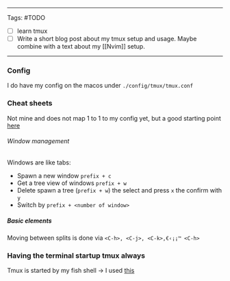 ---------
Tags: #TODO 
- [ ] learn tmux
- [ ] Write a short blog post about my tmux setup and usage. Maybe combine with a text about my [[Nvim]] setup.
---------

### Config
I do have my config on the macos under `./config/tmux/tmux.conf`


### Cheat sheets
Not mine and does not map 1 to 1 to my config yet, but a good starting point [here](https://gist.github.com/henrik/1967800)

###### Window management
Windows are like tabs:
- Spawn a new window `prefix + c`
- Get a tree view of windows `prefix + w`
- Delete spawn a tree (`prefix + w`) the select and press `x` the confirm with `y`
- Switch by `prefix + <number of window>`

##### Basic elements
Moving between splits is done via `<C-h>, <C-j>, <C-k>,€‹¡¡™ <C-h>`


### Having the terminal startup tmux always
Tmux is started by my fish shell -> I used [this](https://medium.com/@HazuliFidastian/run-tmux-automatically-on-fish-shell-2b62622661c7)



